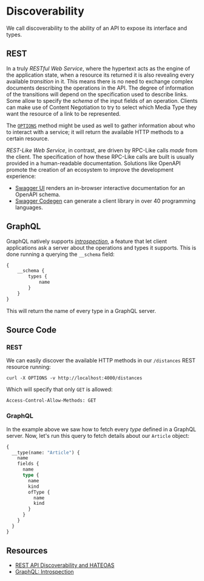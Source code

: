 # Discoverability
We call discoverability to the ability of an API to expose its interface and types.

## REST
In a truly _RESTful Web Service_, where the hypertext acts as the engine of the application state, when a resource its returned it is also revealing every available _transition_ in it. This means there is no need to exchange complex documents describing the operations in the API. The degree of information of the transitions will depend on the specification used to describe links. Some allow to specify the _schema_ of the input fields of an operation. Clients can make use of Content Negotiation to try to select which Media Type they want the resource of a link to be represented.

The [`OPTIONS`][OPTIONS HTTP method] method might be used as well to gather information about who to interact with a service; it will return the available HTTP methods to a certain resource.

_REST-Like Web Service_, in contrast, are driven by RPC-Like calls _made_ from the client. The specification of how these RPC-Like calls are built is usually provided in a human-readable documentation. Solutions like OpenAPI promote the creation of an ecosystem to improve the development experience:

* [Swagger UI](https://swagger.io/swagger-ui/) renders an in-browser interactive documentation for an OpenAPI schema.
* [Swagger Codegen](https://github.com/swagger-api/swagger-codegen) can generate a client library in over 40 programming languages.

## GraphQL
GraphQL natively supports [_introspection_][GraphQL: Introspection], a feature that let client applications ask a server about the operations and types it supports. This is done running a querying the `__schema` field:

```graphql
{
    __schema {
        types {
            name
        }
    }
}
```
This will return the name of every type in a GraphQL server.

## Source Code

### REST
We can easily discover the available HTTP methods in our `/distances` REST resource running:

```
curl -X OPTIONS -v http://localhost:4000/distances
```

Which will specify that only `GET` is allowed:

```
Access-Control-Allow-Methods: GET
```

### GraphQL
In the example above we saw how to fetch every _type_ defined in a GraphQL server. Now, let's run this query to fetch details about our `Article` object:

```graphql
{
  __type(name: "Article") {
    name
    fields {
      name
      type {
        name
        kind
        ofType {
          name
          kind
        }
      }
    }
  }
}
```

## Resources
* [REST API Discoverability and HATEOAS][]
* [GraphQL: Introspection][]

[REST API Discoverability and HATEOAS]: https://www.baeldung.com/restful-web-service-discoverability
[OPTIONS HTTP method]: https://tools.ietf.org/html/rfc7231#section-4.3.7
[GraphQL: Introspection]: https://graphql.org/learn/introspection/

